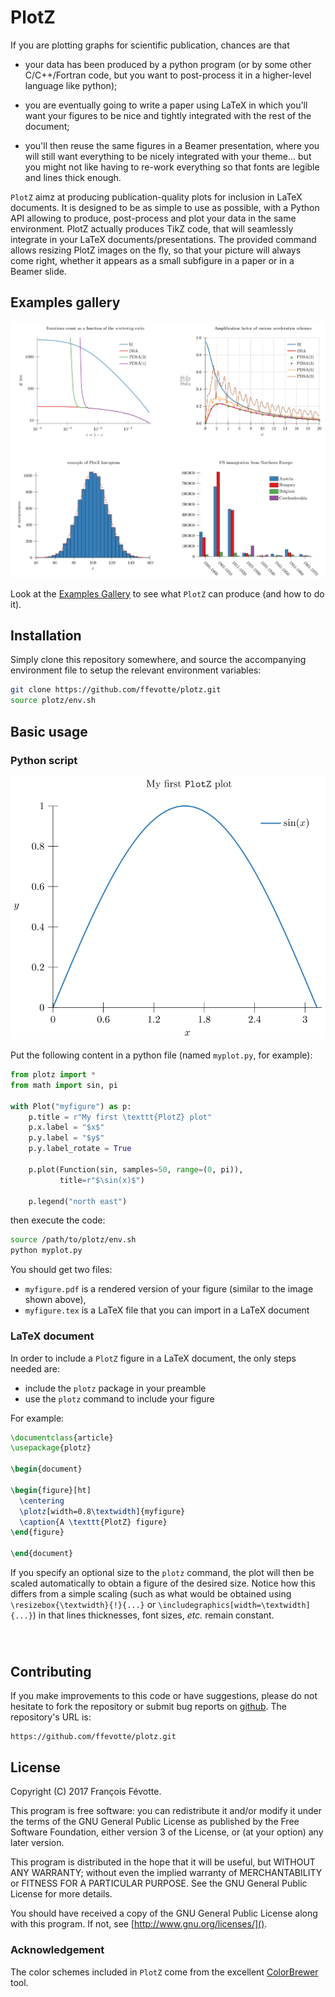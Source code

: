 # PlotZ

If you are plotting graphs for scientific publication, chances are that

- your data has been produced by a python program (or by some other
  C/C++/Fortran code, but you want to post-process it in a higher-level language
  like python);
  
- you are eventually going to write a paper using LaTeX in which you'll want
  your figures to be nice and tightly integrated with the rest of the document;
  
- you'll then reuse the same figures in a Beamer presentation, where you will
  still want everything to be nicely integrated with your theme... but you might
  not like having to re-work everything so that fonts are legible and lines
  thick enough.

`PlotZ` aimz at producing publication-quality plots for inclusion in LaTeX
documents. It is designed to be as simple to use as possible, with a Python API
allowing to produce, post-process and plot your data in the same
environment. PlotZ actually produces TikZ code, that will seamlessly integrate
in your LaTeX documents/presentations. The provided command allows resizing
PlotZ images on the fly, so that your picture will always come right, whether it
appears as a small subfigure in a paper or in a Beamer slide.

## Examples gallery

[<img src="examples/gallery.svg?raw=true&sanitize=true" alt="Gallery" />](examples)

Look at the [Examples Gallery](examples) to see what `PlotZ` can produce (and
how to do it).

## Installation

Simply clone this repository somewhere, and source the accompanying environment
file to setup the relevant environment variables:

```sh
git clone https://github.com/ffevotte/plotz.git
source plotz/env.sh
```


## Basic usage

### Python script

<img src="examples/00-base/00-gettingStarted/plot.svg?raw=true&sanitize=true"
     alt="Example plot" />

Put the following content in a python file (named `myplot.py`, for example):

```python
from plotz import *
from math import sin, pi

with Plot("myfigure") as p:
    p.title = r"My first \texttt{PlotZ} plot"
    p.x.label = "$x$"
    p.y.label = "$y$"
    p.y.label_rotate = True

    p.plot(Function(sin, samples=50, range=(0, pi)),
           title=r"$\sin(x)$")

    p.legend("north east")
```

then execute the code:

```sh
source /path/to/plotz/env.sh
python myplot.py
```

You should get two files:

- `myfigure.pdf` is a rendered version of your figure (similar to the image
  shown above),
- `myfigure.tex` is a LaTeX file that you can import in a LaTeX document


### LaTeX document

In order to include a `PlotZ` figure in a LaTeX document, the only steps needed
are:

- include the `plotz` package in your preamble
- use the `plotz` command to include your figure

For example:

```latex
\documentclass{article}
\usepackage{plotz}

\begin{document}

\begin{figure}[ht]
  \centering
  \plotz[width=0.8\textwidth]{myfigure}
  \caption{A \texttt{PlotZ} figure}
\end{figure}

\end{document}
```


If you specify an optional size to the `plotz` command, the plot will then be
scaled automatically to obtain a figure of the desired size. Notice how this
differs from a simple scaling (such as what would be obtained using
`\resizebox{\textwidth}{!}{...}` or `\includegraphics[width=\textwidth]{...}`)
in that lines thicknesses, font sizes, *etc.* remain constant.

<p style="margin-top: 5em"></p>

## Contributing

If you make improvements to this code or have suggestions, please do not
hesitate to fork the repository or submit bug reports
on [github](https://github.com/ffevotte/plotz.git). The repository's URL is:

    https://github.com/ffevotte/plotz.git


## License

Copyright (C) 2017 François Févotte.

This program is free software: you can redistribute it and/or modify it under the terms of the GNU General Public License as published by the Free Software Foundation, either version 3 of the License, or (at your option) any later version.

This program is distributed in the hope that it will be useful, but WITHOUT ANY WARRANTY; without even the implied warranty of MERCHANTABILITY or FITNESS FOR A PARTICULAR PURPOSE. See the GNU General Public License for more details.

You should have received a copy of the GNU General Public License along with this program. If not, see [http://www.gnu.org/licenses/]().

### Acknowledgement

The color schemes included in `PlotZ` come from the
excellent [ColorBrewer](http://colorbrewer2.org/) tool.
